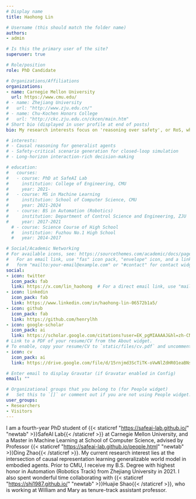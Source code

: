 ```yaml
---
# Display name
title: Haohong Lin

# Username (this should match the folder name)
authors:
- admin

# Is this the primary user of the site?
superuser: true

# Role/position
role: PhD Candidate

# Organizations/Affiliations
organizations:
- name: Carnegie Mellon University
  url: https://www.cmu.edu/
# - name: Zhejiang University
#   url: "http://www.zju.edu.cn/"
# - name: Chu-Kochen Honors College
#   url: "http://ckc.zju.edu.cn/ckcen/main.htm"
# Short bio (displayed in user profile at end of posts)
bio: My research interests focus on 'reasoning over safety', or RoS, which lies at the intersection of causal reasoning, state abstraction and trustworthy reinforcement learning. Specifically, I'm interested in their applications in critical scenarios like autonomous vehicles and robot manipulation. 

# interests:
# - Causal reasoning for generalist agents
# - Safety-critical scenario generation for closed-loop simulation
# - Long-horizon interaction-rich decision-making

# education:
#   courses:
#   - course: PhD at SafeAI Lab
#     institution: College of Engineering, CMU
#     year: 2021-
#   - course: MS in Machine Learning
#     institution: School of Computer Science, CMU
#     year: 2021-2024
#   - course: BS in Automation (Robotics)
#     institution: Department of Control Science and Engineering, ZJU
#     year: 2017-2021
  # - course: Science Course of High School
  #   institution: Fuzhou No.1 High School 
  #   year: 2014-2017

# Social/Academic Networking
# For available icons, see: https://sourcethemes.com/academic/docs/page-builder/#icons
#   For an email link, use "fas" icon pack, "envelope" icon, and a link in the
#   form "mailto:your-email@example.com" or "#contact" for contact widget.
social:
- icon: twitter
  icon_pack: fab
  link: https://x.com/lin_haohong  # For a direct email link, use "mailto:test@example.org".
- icon: linkedin
  icon_pack: fab
  link: https://www.linkedin.com/in/haohong-lin-06572b1a5/
- icon: github
  icon_pack: fab
  link: https://github.com/henrylhh
- icon: google-scholar
  icon_pack: ai
  link: https://scholar.google.com/citations?user=EK_pgMIAAAAJ&hl=zh-CN&oi=ao
# Link to a PDF of your resume/CV from the About widget.
# To enable, copy your resume/CV to `static/files/cv.pdf` and uncomment the lines below.
- icon: cv
  icon_pack: ai
  link: https://drive.google.com/file/d/15rnjmd3ScTiTK-oVwNlZdHR01eaBNsDz/view?usp=drive_link

# Enter email to display Gravatar (if Gravatar enabled in Config)
email: ""

# Organizational groups that you belong to (for People widget)
#   Set this to `[]` or comment out if you are not using People widget.
user_groups:
- Researchers
- Visitors
---
```

I am a fourth-year PhD student of {{< staticref "https://safeai-lab.github.io/" "newtab" >}}SafeAI Lab{{< /staticref >}} at Carnegie Mellon University, and a Master in Machine Learning at School of Computer Science, advised by Professor {{< staticref "https://safeai-lab.github.io/people.html" "newtab" >}}Ding Zhao{{< /staticref >}}. My current research interest lies at the intersection of causal representation learning generalizable world model in embodied agents. Prior to CMU, I receive my B.S. Degree with highest honor in Automation (Robotics Track) from Zhejiang University in 2021. I also spent wonderful time collaborating with {{< staticref "https://shj1987.github.io/" "newtab" >}}Huajie Shao{{< /staticref >}}, who is working at William and Mary as tenure-track assistant professor. 
<!-- I also work closely with Professor {{< staticref "https://aisecure.github.io/" "newtab" >}}Bo Li{{< /staticref >}} and {{< staticref "https://huan-zhang.com/" "newtab" >}}Huan Zhang{{< /staticref >}}. -->
<!-- I was admitted to the CSST research program this summer at the University of California, Los Angeles (UCLA), which has been unfortunately suspended due to the outbreak of COVID-19.

I take an active part in Mathematical Modeling Competition. I received Finalist Prize (2% among 20,000+ teams) this year in Interdisciplinary Contest in Modeling (ICM). -->

<!-- I am applying for a Ph.D./MS program this fall. You may check in my {{< staticref "https://drive.google.com/file/d/1eolZzPNGJS-zb31B2uaAC3GMhQCTY-Pv/view?usp=sharing" "newtab" >}}CV{{< /staticref >}} for further information. -->
